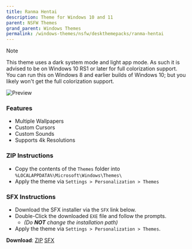 ```yaml
---
title: Ranma Hentai
description: Theme for Windows 10 and 11
parent: NSFW Themes
grand_parent: Windows Themes
permalink: /windows-themes/nsfw/deskthemepacks/ranma-hentai
---
```


> [!NOTE]
> This theme uses a dark system mode and light app mode. As such it is advised to be on Windows 10 RS1 or later for full colorization support.  
> You can run this on Windows 8 and earlier builds of Windows 10; but you likely won't get the full colorization support.

![Preview][Preview]

### Features

- Multiple Wallpapers
- Custom Cursors
- Custom Sounds
- Supports 4k Resolutions

### ZIP Instructions

- Copy the contents of the `Themes` folder into `%LOCALAPPDATA%\Microsoft\Windows\Themes\`
- Apply the theme via `Settings > Personalization > Themes`

### SFX Instructions

- Download the SFX installer via the `SFX` link below.
- Double-Click the downloaded `EXE` file and follow the prompts.
  - *(Do **NOT** change the installation path)*
- Apply the theme via `Settings > Personalization > Themes`.

**Download**: [ZIP][ZIP] [SFX][SFX]

<!-- ///////////////////////////////////////////////////////////////////////////////////////////////////////////////////////////////////////////////////// -->

[Preview]: https://gitlab.com/the-back-room/deskthemepacks/nsfw/ranma-hentai/-/raw/main/Extras/Preview.bmp

<!-- ////////////////////////////////////////////////////////////////////////////////////////////////////////////////////// -->

[ZIP]: https://gitlab.com/the-back-room/deskthemepacks/nsfw/ranma-hentai/-/archive/main/ranma-hentai-main.zip
[SFX]: https://gitlab.com/-/project/71476467/uploads/e4fbc3d002f200a50fc7ba49dc90a21a/Ranma_Hentai.exe

<!-- ///////////////////////////////////////////////////////////////////////////////////////////////////////////////////////////////////////////////////// -->